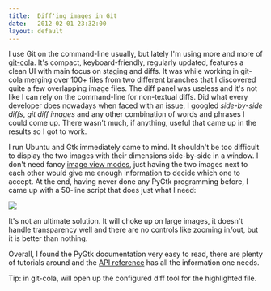 ```yaml
---
title:  Diff'ing images in Git
date:   2012-02-01 23:32:00
layout: default
---
```


I use Git on the command-line usually, but lately I'm using more and more of [git-cola](http://cola.tuxfamily.org/). It's compact, keyboard-friendly, regularly updated, features a clean UI with main focus on staging and diffs. It was while working in git-cola merging over 100+ files from two different branches that I discovered quite a few overlapping image files. The diff panel was useless and it's not like I can rely on the command-line for non-textual diffs. Did what every developer does nowadays when faced with an issue, I googled *side-by-side diffs*, *git diff images* and any other combination of words and phrases I could come up. There wasn't much, if anything, useful that came up in the results so I got to work.

I run Ubuntu and Gtk immediately came to mind. It shouldn't be too difficult to display the two images with their dimensions side-by-side in a window. I don't need fancy [image view modes](https://github.com/blog/817-behold-image-view-modes), just having the two images next to each other would give me enough information to decide which one to accept. At the end, having never done any PyGtk programming before, I came up with a 50-line script that does just what I need:

<script src="https://gist.github.com/1716699.js"></script>

<img src="https://p.twimg.com/AkkMTtpCMAAtKL8.png" />

It's not an ultimate solution. It will choke up on large images, it doesn't handle transparency well and there are no controls like zooming in/out, but it is better than nothing.

Overall, I found the PyGtk documentation very easy to read, there are plenty of tutorials around and the [API reference](http://developer.gnome.org/gtk3/3.0/) has all the information one needs.

Tip: in git-cola, <C-D> will open up the configured diff tool for the highlighted file.
